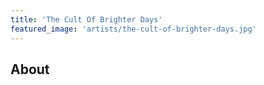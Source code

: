 ```yaml
---
title: 'The Cult Of Brighter Days'
featured_image: 'artists/the-cult-of-brighter-days.jpg'
---
```


## About


